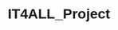 # IT4ALL_Project
<!DOCTYPE html>
<html lang="en">

<head>
    <meta charset="UTF-8">
    <meta name="viewport" content="width=device-width, initial-scale=1.0">
    <title>Network Analysis Exercise</title>
    <style>
        body {
            font-family: 'Arial', sans-serif;
            line-height: 1.6;
            margin: 20px;
        }

        h1, h2, h3 {
            color: #333;
        }

        p {
            color: #666;
        }

        code {
            background-color: #f4f4f4;
            padding: 2px 4px;
            color: #333;
            font-family: 'Courier New', Courier, monospace;
        }

        ul {
            list-style: none;
            padding: 0;
        }

        li {
            margin-bottom: 8px;
        }

        a {
            color: #4078c0;
            text-decoration: none;
        }

        a:hover {
            text-decoration: underline;
        }
    </style>
</head>

<body>

    <p>Welcome to the Network Analysis project! This project is designed to address customer complaints related to network devices and connectivity issues. As a backend networking developer at "IT4ALL," your goal is to create a web application that visualizes and analyzes networks and devices deployed at customer locations.</p>

    <h2>Project Stages</h2>

    <h3>Stage 1 - Research</h3>
    <p>In this stage, you are required to research and understand fundamental network concepts. Key topics include network packets, the OSI model, interfaces, MAC addresses, IP addresses, routers, switches, .cap files, ARP, and basic knowledge of small networks.</p>

    <!-- Add more stages as necessary -->

    <h2>Functionalities</h2>

    <ul>
        <li>Upload .pcap files to analyze network devices and connections.</li>
        <li>Query connections in a network to map device relationships.</li>
        <li>Query information about networks to retrieve a list of installed devices.</li>
        <li>User-based authentication system for technicians.</li>
        <!-- Include additional features here -->
    </ul>

    <h2>How to Use</h2>

    <p>Follow these steps to set up and run the project:</p>

    <ol>
        <li>Clone the repository: <code>git clone https://github.com/your-username/network-analysis-exercise.git</code></li>
        <li>Install dependencies: <code>npm install</code></li>
        <li>Run the application: <code>npm start</code></li>
    </ol>

    <h2>Contributing</h2>

    <p>If you would like to contribute to this project, please follow these guidelines:</p>

    <ul>
        <li>Fork the repository</li>
        <li>Create a new branch: <code>git checkout -b feature/new-feature</code></li>
        <li>Commit your changes: <code>git commit -m 'Add new feature'</code></li>
        <li>Push to the branch: <code>git push origin feature/new-feature</code></li>
        <li>Submit a pull request</li>
    </ul>

</body>

</html>

